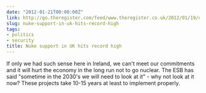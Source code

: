 ```yaml
---
date: "2012-01-21T00:00:00Z"
link: http://go.theregister.com/feed/www.theregister.co.uk/2012/01/19/uk_nuclear_yesplease/
slug: nuke-support-in-uk-hits-record-high
tags:
- politics
- security
title: Nuke support in UK hits record high
---
```


If only we had such sense here in Ireland, we can't meet our commitments and it will hurt the economy in the long run not to go nuclear. The ESB has said "sometime in the 2030's we will need to look at it" - why not look at it now? These projects take 10-15 years at least to implement properly.